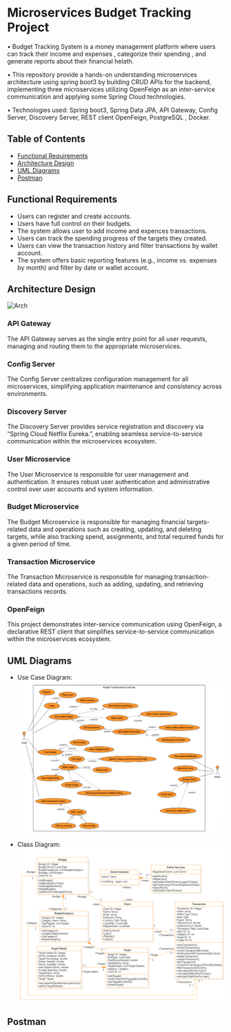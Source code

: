 # Microservices Budget Tracking Project

• Budget Tracking System is a money management platform where users can track their income and expenses , 
categorize their spending , and generate reports about their financial helath.

• This repository provide a hands-on understanding microservices architecture using spring boot3 by 
building CRUD APIs for the backend, implementing three microservices utilizing OpenFeign as an inter-service communication and applying some Spring Cloud technologies.

• Technologies used: Spring boot3, Spring Data JPA, API Gateway, Config Server, Discovery Server, REST client OpenFeign, PostgreSQL , Docker.

## Table of Contents
- [Functional Requirements](#Functional-Requirements)
- [Architecture Design](#Architecture-Design)
- [UML Diagrams](#UML-Diagrams)
- [Postman](#Postman)

## Functional Requirements
- Users can register and create accounts.
- Users have full control on their budgets.
- The system allows user to add income and expences transactions.
- Users can track the spending progress of the targets they created.
- Users can view the transaction history and filter transactions by wallet account.
- The system offers basic reporting features (e.g., income vs. expenses by month) and filter by date or wallet account.

## Architecture Design
![Arch](https://github.com/SamaMostafa03/Budget-Tracking-System/blob/main/Arch.PNG?raw=true)

### API Gateway

The API Gateway serves as the single entry point for all user requests, managing and routing them to the appropriate microservices.

### Config Server

The Config Server centralizes configuration management for all microservices, simplifying application maintenance and consistency across environments.

### Discovery Server

The Discovery Server provides service registration and discovery via “Spring Cloud Netflix Eureka.”, enabling seamless service-to-service communication within the microservices ecosystem.

### User Microservice

The User Microservice is responsible for user management and authentication. 
It ensures robust user authentication and administrative control over user accounts and system information.

### Budget Microservice

The Budget Microservice is responsible for managing
financial targets-related data and operations such as creating, 
updating, and deleting targets, while also tracking spend, 
assignments, and total required funds for a given period of time.

### Transaction Microservice

The Transaction Microservice is responsible for managing transaction-related data and operations, such as adding, updating, and retrieving transactions records.

### OpenFeign

This project demonstrates inter-service communication using OpenFeign, a declarative REST client that simplifies service-to-service communication within the microservices ecosystem.

## UML Diagrams
- Use Case Diagram:
![usecase](https://github.com/SamaMostafa03/Budget-Tracking-System/blob/main/Images/usecase.PNG?raw=true)

- Class Diagram:
![class](https://github.com/SamaMostafa03/Budget-Tracking-System/blob/main/Images/class.PNG?raw=true)

## Postman

